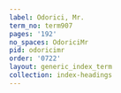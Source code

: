 ```yaml
---
label: Odorici, Mr.
term_no: term907
pages: '192'
no_spaces: OdoriciMr
pid: odoricimr
order: '0722'
layout: generic_index_term
collection: index-headings
---
```

